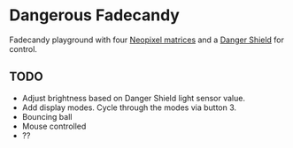 Dangerous Fadecandy
===================

Fadecandy playground with four [Neopixel matrices](https://www.adafruit.com/product/1487) and a [Danger Shield](https://www.sparkfun.com/products/11649) for control.

TODO
-----
* Adjust brightness based on Danger Shield light sensor value.
* Add display modes. Cycle through the modes via button 3.
 * Bouncing ball
 * Mouse controlled
 * ??
  
